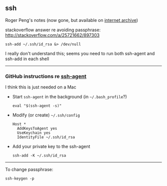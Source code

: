 ## ssh

Roger Peng's notes (now gone, but available on [internet archive](https://web.archive.org/web/20190503084130/http://www.biostat.jhsph.edu/bit/nopassword.html))

stackoverflow answer re avoiding passphrase:
<http://stackoverflow.com/a/25721662/897303>

```
ssh-add ~/.ssh/id_rsa &> /dev/null
```

I really don't understand this; seems you need to run both ssh-agent
and ssh-add in each shell


---

### GitHub instructions re [ssh-agent](https://help.github.com/articles/generating-a-new-ssh-key-and-adding-it-to-the-ssh-agent/#adding-your-ssh-key-to-the-ssh-agent)

I think this is just needed on a Mac

- Start `ssh-agent` in the background (in `~/.bash_profile`?)

  ```
  eval "$(ssh-agent -s)"
  ```

- Modify (or create) `~/.ssh/config`

  ```
  Host *
    AddKeysToAgent yes
    UseKeychain yes
    IdentityFile ~/.ssh/id_rsa
  ```

- Add your private key to the ssh-agent

  ```
  ssh-add -K ~/.ssh/id_rsa
  ```

---

To change passphrase:

```
ssh-keygen -p
```
